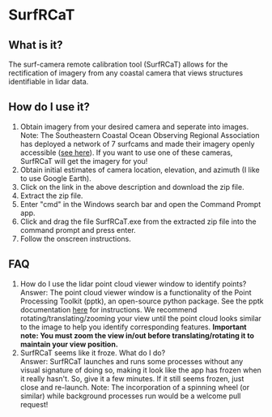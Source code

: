 # SurfRCaT

## What is it?

The surf-camera remote calibration tool (SurfRCaT) allows for the rectification of imagery from any coastal camera that views structures identifiable in lidar data.

## How do I use it?
1) Obtain imagery from your desired camera and seperate into images.  
Note: The Southeastern Coastal Ocean Observing Regional Association has deployed a network of 7 surfcams and made their imagery openly accessible ([see here](https://secoora.org/webcat/)). If you want to use one of these cameras, SurfRCaT will get the imagery for you! 
2) Obtain initial estimates of camera location, elevation, and azimuth (I like to use Google Earth).
3) Click on the link in the above description and download the zip file. 
4) Extract the zip file.
5) Enter "cmd" in the Windows search bar and open the Command Prompt app.
5) Click and drag the file SurfRCaT.exe from the extracted zip file into the command prompt and press enter.
6) Follow the onscreen instructions. 

## FAQ
1) How do I use the lidar point cloud viewer window to identify points?    
Answer: The point cloud viewer window is a functionality of the Point Processing Toolkit (pptk), an open-source python package. See the pptk documentation [here](https://heremaps.github.io/pptk/viewer.html) for instructions. We recommend rotating/translating/zooming your view until the point cloud looks similar to the image to help you identify corresponding features. **Important note: You must zoom the view in/out before translating/rotating it to maintain your view position.**
2) SurfRCaT seems like it froze. What do I do?  
Answer: SurfRCaT launches and runs some processes without any visual signature of doing so, making it look like the app has frozen when it really hasn't. So, give it a few minutes. If it still seems frozen, just close and re-launch. Note: The incorporation of a spinning wheel (or similar) while background processes run would be a welcome pull request!
